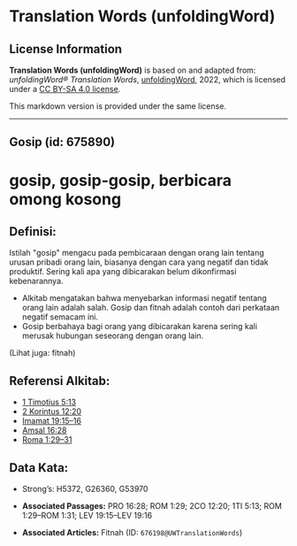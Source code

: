 # Translation Words (unfoldingWord)

## License Information

**Translation Words (unfoldingWord)** is based on and adapted from: _unfoldingWord® Translation Words_, [unfoldingWord](https://unfoldingword.org/utw), 2022, which is licensed under a [CC BY-SA 4.0 license](https://creativecommons.org/licenses/by-sa/4.0/legalcode.en).

This markdown version is provided under the same license.



--------------------------------

## Gosip (id: 675890)

gosip, gosip\-gosip, berbicara omong kosong
===========================================

Definisi:
---------

Istilah "gosip" mengacu pada pembicaraan dengan orang lain tentang urusan pribadi orang lain, biasanya dengan cara yang negatif dan tidak produktif. Sering kali apa yang dibicarakan belum dikonfirmasi kebenarannya.

* Alkitab mengatakan bahwa menyebarkan informasi negatif tentang orang lain adalah salah. Gosip dan fitnah adalah contoh dari perkataan negatif semacam ini.
* Gosip berbahaya bagi orang yang dibicarakan karena sering kali merusak hubungan seseorang dengan orang lain.

(Lihat juga: fitnah)

Referensi Alkitab:
------------------

* [1 Timotius 5:13](https://ref.ly/1Tim0:0)
* [2 Korintus 12:20](https://ref.ly/2Cor0:0)
* [Imamat 19:15–16](https://ref.ly/Lev19:15-Lev19:16)
* [Amsal 16:28](https://ref.ly/Prov16:28)
* [Roma 1:29–31](https://ref.ly/Rom1:29-Rom1:31)

Data Kata:
----------

* Strong’s: H5372, G26360, G53970

* **Associated Passages:** PRO 16:28; ROM 1:29; 2CO 12:20; 1TI 5:13; ROM 1:29–ROM 1:31; LEV 19:15–LEV 19:16
* **Associated Articles:** Fitnah (ID: `676198@UWTranslationWords`)

